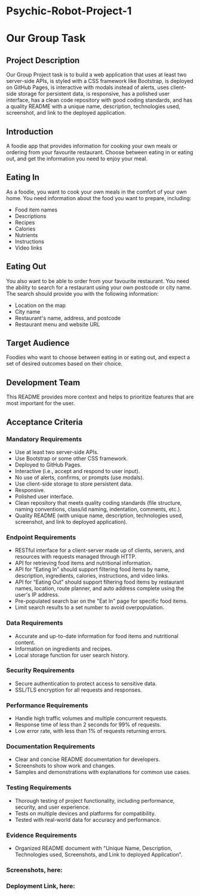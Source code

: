# Psychic-Robot-Project-1


# Our Group Task

## Project Description
Our Group Project task is to build a web application that uses at least two server-side APIs, is styled with a CSS framework like Bootstrap, is deployed on GitHub Pages, is interactive with modals instead of alerts, uses client-side storage for persistent data, is responsive, has a polished user interface, has a clean code repository with good coding standards, and has a quality README with a unique name, description, technologies used, screenshot, and link to the deployed application.


## Introduction
A foodie app that provides information for cooking your own meals or ordering from your favourite restaurant. Choose between eating in or eating out, and get the information you need to enjoy your meal.

## Eating In
As a foodie, you want to cook your own meals in the comfort of your own home. You need information about the food you want to prepare, including:
- Food item names
- Descriptions
- Recipes
- Calories
- Nutrients
- Instructions
- Video links

## Eating Out
You also want to be able to order from your favourite restaurant. You need the ability to search for a restaurant using your own postcode or city name. The search should provide you with the following information:
- Location on the map
- City name
- Restaurant's name, address, and postcode
- Restaurant menu and website URL

## Target Audience
Foodies who want to choose between eating in or eating out, and expect a set of desired outcomes based on their choice.

## Development Team
This README provides more context and helps to prioritize features that are most important for the user.



## Acceptance Criteria
### Mandatory Requirements
- Use at least two server-side APIs.
- Use Bootstrap or some other CSS framework.
- Deployed to GitHub Pages.
- Interactive (i.e., accept and respond to user input).
- No use of alerts, confirms, or prompts (use modals).
- Use client-side storage to store persistent data.
- Responsive.
- Polished user interface.
- Clean repository that meets quality coding standards (file structure, naming conventions, class/id naming, indentation, comments, etc.).
- Quality README (with unique name, description, technologies used, screenshot, and link to deployed application).

### Endpoint Requirements
- RESTful interface for a client-server made up of clients, servers, and resources with requests managed through HTTP.
- API for retrieving food items and nutritional information.
- API for “Eating In” should support filtering food items by name, description, ingredients, calories, instructions, and video links.
- API for “Eating Out” should support filtering food items by restaurant names, location, route planner, and auto address complete using the user's IP address.
- Pre-populated search bar on the "Eat In" page for specific food items.
- Limit search results to a set number to avoid overpopulation.

### Data Requirements
- Accurate and up-to-date information for food items and nutritional content.
- Information on ingredients and recipes.
- Local storage function for user search history.

### Security Requirements
- Secure authentication to protect access to sensitive data.
- SSL/TLS encryption for all requests and responses.

### Performance Requirements
- Handle high traffic volumes and multiple concurrent requests.
- Response time of less than 2 seconds for 99% of requests.
- Low error rate, with less than 1% of requests returning errors.

### Documentation Requirements
- Clear and concise README documentation for developers.
- Screenshots to show work and changes.
- Samples and demonstrations with explanations for common use cases.

### Testing Requirements
- Thorough testing of project functionality, including performance, security, and user experience.
- Tests on multiple devices and platforms for compatibility.
- Tested with real-world data for accuracy and performance.

### Evidence Requirements
- Organized README document with "Unique Name, Description, Technologies used, Screenshots, and Link to deployed Application".

### Screenshots, here:


### Deployment Link, here:

##


